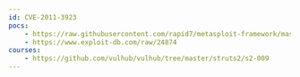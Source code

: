 ```yaml
---
id: CVE-2011-3923
pocs:
    - https://raw.githubusercontent.com/rapid7/metasploit-framework/master/modules/exploits/multi/http/struts_code_exec_parameters.rb
    - https://www.exploit-db.com/raw/24874
courses:
    - https://github.com/vulhub/vulhub/tree/master/struts2/s2-009
---
```

